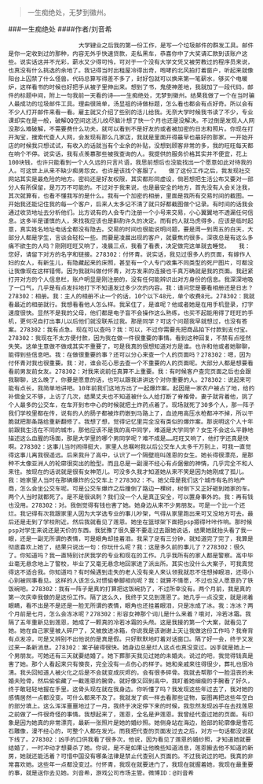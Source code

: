 > 一生痴绝处，无梦到徽州。

###一生痴绝处
####作者/刘音希

						大学肄业之后我的第一份工作，是写一个垃圾邮件的群发工具。邮件是你一定收到过的那种，内容无外乎快速贷款，走私黑车，恭喜你中了大奖请汇款到该账户这些。说实话这并不光彩，薪水又少得可怜，可对于一个没有大学文凭又被劳教过的程序员来说，也真没有什么挑选的余地了。我记得当时出租屋冷得出奇，咆哮的北风拍打着窗户，听起来就像阳台上囚禁了什么怪兽。代码总算写得差不多了，封好包就可以换来第一笔薪水，够买个电暖炉，这样看书的时候也好把手从被子里伸出来。想到了书，鬼使神差地，我就加了一段代码，邮件的标题中间，附上一句我前一天看的诗——一生痴绝处，无梦到徽州。结果我做了一个在当时骗人最成功的垃圾邮件工具。理由很简单，汤显祖的诗做标题，怎么看也都会有点好奇。所以会有不少人打开邮件来看一看。雇主就又介绍了些别的活儿给我。无奈大学时候我书读了不少，专业课却实在是一般，破解QQ空间这活儿绞尽脑汁想了快一个月也还是没解决。不过倒是发现人人网没那么难破解，不需要费什么功夫，就可以看到不是好友的或者被加密的日志和照片。你现在打开淘宝，搜索代查人人网，会发现有那么几家店，我就是里面开得最早也最好的那家。一开始开店的时候我只想试试，有收入的话就当有个业余的补贴，没想到顾客非常的多，我的旺旺每天都在响个不停。说实话，我有点羡慕那些被我查询的人。我提供的服务价格其实并不便宜，花上100块钱，也许只能看到一个人久远的只言片语，我思前想后也没能找出一个愿意如此对待我的人。可这世上从来不缺少痴男怨女。也许是该找个客服了。　　做了这份工作之后，我发现社交网站其实是最危险的地方。密码还是好友权限，其实都形同虚设，倘若想把生活公布又要对一部分人有所保留，是万万不可能的。不过对于我来说，也是最安全的地方，首先没有人会关注我，其次就算有，也看不懂我写的是什么。我有一个加密的相册，里面是我所有交易时间的截图。一开始我还能记住我的每一个客户，后来人太多记不清了就只好都截图做个记录。有时间的话我会通过收货地址去分析他们。比方说有的人会专门注册一个小号来交易，小心翼翼地不透漏任何信息。这多半是谨慎的人，来找我应该也是斟酌许久的决定。而有的人就马虎得多，应该是临时起意，真实姓名地址电话全都没有隐去。交易的时间也很能说明问题，要是周一到周五的白天，大部分人都是学生，言谈会轻松一些。而要是凌晨出现的客户，就要焦灼很多。深夜总是有这么多痛不欲生的人吗？刚刚旺旺又响了，凌晨三点，我看了看表，决定做完这单就去睡觉。　　我：您好，请留下对方的名字和链接。278302：付怀青。说实话，我见过很多人的页面，有嫁作人妇的女人，有新生儿，有隐藏起来的床照，甚至有一个人专门收集不同类型的死尸图片，可都没让我像现在这样错愕。因为我就叫做付怀青，对方发来的连接也千真万确就是我的页面。我赶紧打开对方的个人信息栏，账户明显是刚注册的，没有任何能辨识出对方身份的信息。我深深地吸了一口气，几乎是有点发抖地打下不知道发过多少次的内容。我：请问您是要看相册还是日志？278302：相册。我：主人的相册不止一个的话，10个以下48元，单个收费8元。278302：我就看最近的相册就行。我想看看他人怎么样。我呆住了，是谁呢？他或者她是在用手机登录，打字速度很快。显然不是我的父母，他们都是电子盲不会操作这么熟练，也买不起能用得了旺旺的手机，更何况自打出事儿以后他们就没联系过我。那是同学？可这个问题我早就想过，也没有答案。278302：我有点急。现在可以查吗？我：可以，不过你需要先把商品拍下付款到支付宝。278302：我现在不太方便付款，因为我在做一件很重要的事情。看到这种回复，不禁有点哑然失笑。这单生意做不做成其实不重要了，可是我真的很想知道对方是谁。也许和他或者她聊聊，能得到些信息吧。我：在做很重要的事？还可以分心来查一个人的页面吗？278302：嗯，因为付怀青对我也很重要。我：对，谁会花心思去查一个不重要的人的页面呢。大部分人都是想要看看前男友前女友。278302：对我来说前任真算不上重要。我：有时候客户查完页面之后也会跟我聊聊，这么晚了，你要是愿意的话，也可以跟我讲讲这个对你重要的人。278302：说起来可能有点长，我简单地讲吧。10年前我们这地方出了一起爆炸案。起因是一家农户被占了地，给的补偿金又不够，上访了几次，结果丈夫也不知道被什么人给打断了脊椎骨。妻子就背着他，挑了个人最多的公交车，在车开到市中心的时候就把土炸药点着了。现场就死了30多个人，那一阵子我们学校里都在传，说有的人的肠子都被炸药嵌到马路上了，血迹用高压水枪都冲不掉，所以干脆就把那条路给重新翻修了。我想了想，觉得记忆里完全没有类似的爆炸案。那说明这个人十年前跟我生活在不同的城市，那他应该不是我的高中同学，难道是大学同学？女生不会这么平静地描述这么血腥的场面，那是大学里的哪个男同学呢？难不成是……旺旺又响了，他打字还真是快啊。278302：这事儿当时闹得挺大，家里人总嘱咐我以后公交车人太多千万别上，可我一直觉得这事儿离我很遥远。后来我升了高中，认识了一个隔壁班叫莲恩的女生。她长得很漂亮，是那种不太像亚洲人的轮廓很突出的脸型。而且总是一副漫不经心有点倨傲的神情，几乎完全不和人来往。按现在的话说就是很有女神范儿。可没多久我才知道她从来不笑是因为她刚成了孤儿。我：她家里人当时在那辆爆炸的公交车上？278302：不。她父母是我们这个城市有名的地产商，怎么会坐公交车呢。可是公交车爆炸之后撞倒了路边一棵树，树倒下又正好砸到她家的车。两个人当时就都死了。是不是很讽刺？我们没一个人是真正安全，可以置身事外的。我：再有钱也没用。278302：对。我倒觉得有钱也害了她。她身边从来不少男朋友。可是一个比一个还烂。我记得有次我跟家里人因为大学选专业的事儿吵架，气得从家里跑出来可又没地方可去。最后还是走到了学校附近。然后我就看见了莲恩。她坐在篮球架下面把psp摁得咔咔作响。那时候psp对学生来说还是天价的东西。我犹豫了很久要不要走过去跟她说话，结果她就抬头看了我一眼，还是一副无所谓的表情，可是眼角却挂着泪。我呆了足有三分钟，就知道完了完了，我算是彻底喜欢上她了，结果只说出一句：你玩什么呢？我：这是多久前的事儿了？278302：很久了。你知道吗？我一直特别讨厌我学的专业和现在的工作。几乎我所有的家人都是警察。高中毕业毫无悬念地上了警校，毕业了又毫无悬念地回家进了派出所。其实也没什么大案子，可我真觉得这不适合我。你知道吗？有时候遇到走失的老人没有亲人来认领我就忍不住想掉眼泪，还得小心别被同事看见。这样的人该怎么对惯偷拳脚相向呢？我：就算不情愿，不过也没人愿意扔了铁饭碗吧。278302：我有一阵子是真的打算把这饭碗扔了，不过所幸没有。两个月前，我是真的第一次庆幸我做的是这份工作。隔了这么久，我终于又见到莲恩了。她几乎一点没变，就是闭着眼睛，看不出是不是还是一脸无所谓的表情，眼角也还挂着眼泪，只是冻成了冰。我：冻冰？两个月前是七月，怎么会冻冰呢？278302：形容女神那个词儿是什么来着？哦对，冷若冰霜。我隔了五年重新见到莲恩，她成了一颗真的冷若冰霜的头颅。这是我接的第一个大案，就看见了她。她在自己家里被人碎尸了，又被放进冰箱，你说我是该谢谢上天让我做这份工作吗？我脊背有点发凉，可是又辨别不出他说的是真是假。只好默默地盯着对话窗口。隔了好一会，终于又发过来一条新消息。278302：案子破得很快。她身边总是烂人这点也真没变过。凶手就是她上一个男朋友。可她还有三天就要结婚了。她下葬那天我见过她的未婚夫。说过的吧，我觉得钱真是害了她。那个人看起来只有懊丧，完全没有一点伤心的样子。她和亲戚来往得很少，葬礼也很冷清。我头回知道人被火化之后是不会就变成灰烬的，会有很多碎骨。我就去帮那个一脸沮丧的未婚夫殓骨，然后偷偷藏了一截莲恩的腕骨。就好像又回到高中，我盯着她细瘦的手腕看了好久，终于敢轻轻地握在手里。这骨头现在就在我身边。你听懂了吗？我发现这些年过去了，我对她的感情居然一点都没变。可什么都来不及了。我就发了疯一样去看那些证物，妄图再把这些年空白的部分填上。这么浑浑噩噩地过了一月，我终于决定停下来的时候，我忽然发现凶手在去找莲恩之前做了一件很奇怪的事情。我想起来了，莲恩，全名是尹莲恩。我曾经代查过她的页面。有印象是因为她真的非常漂亮，最新一张照片是她的婚纱照。她侧身站在海边，脸部的轮廓像是雪花石雕像，漫不经心的，可整个人都在发光。而我把代查的页面发过去之后，对方一句话都没说就下线了。278302：凶手的口供我看了很多次，他说，因为看见了莲恩的婚纱照，才知道她就要结婚了，一时冲动才想要杀了她。你说，是不是如果让他晚些知道消息，莲恩搬去他不知道的新房，她就还能活着？可惜中国没有哪条法律是禁止代查别人页面的。不过我说过的吧。我真的非常喜欢她。这些年一点都没变过。付怀青，我现在就要进门了，我现在就握着她，我现在最重要的事，就是送你去见她。刘音希，游戏公司市场主管。微博ID：@刘音希 